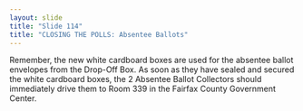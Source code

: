 ```yaml
---
layout: slide
title: "Slide 114"
title: "CLOSING THE POLLS: Absentee Ballots"
---
```


Remember, the new white cardboard boxes are used for the absentee ballot envelopes from the Drop-Off Box. As soon as they have sealed and secured the white cardboard boxes, the 2 Absentee Ballot Collectors should immediately drive them to Room 339 in the Fairfax County Government Center.
